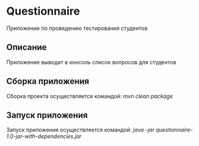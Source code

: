 # Questionnaire

Приложение по проведению тестирования студентов

## Описание

Приложение выводит в консоль список вопросов для студентов

## Сборка приложения

Сборка проекта осуществляется командой: _mvn clean package_

## Запуск приложения

Запуск приложения осуществляется командой: _java -jar questionnaire-1.0-jar-with-dependencies.jar_